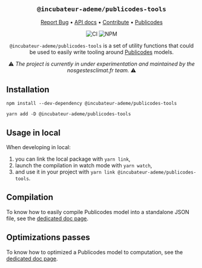 <div align="center">
  <h3 align="center">
	<big><code>@incubateur-ademe/publicodes-tools</code></big>
  </h3>
  <p align="center">
   <a href="https://github.com/incubateur-ademe/publicodes-tools/issues">Report Bug</a>
   •
   <a href="https://incubateur-ademe.github.io/publicodes-tools/">API docs</a>
   •
   <a href="https://github.com/incubateur-ademe/publicodes-tools/blob/master/CONTRIBUTING.md">Contribute</a>
   •
   <a href="https://publi.codes">Publicodes</a>
  </p>

![CI][ci-link] ![NPM][npm-link]

`@incubateur-ademe/publicodes-tools` is a set of utility functions that could
be used to easily write tooling around [Publicodes](https://publi.codes)
models.

:warning: <i>The project is currently in under experimentation and maintained
by the nosgestesclimat.fr team.</i> :warning:

</div>

## Installation

```
npm install --dev-dependency @incubateur-ademe/publicodes-tools

yarn add -D @incubateur-ademe/publicodes-tools
```

## Usage in local

When developing in local:

1. you can link the local package with `yarn link`,
2. launch the compilation in watch mode with `yarn watch`,
3. and use it in your project with `yarn link @incubateur-ademe/publicodes-tools`.

## Compilation

To know how to easily compile Publicodes model into a standalone JSON file, see
the [dedicated doc
page](https://incubateur-ademe.github.io/publicodes-tools/modules/compilation.html).

## Optimizations passes

To know how to optimized a Publicodes model to computation, see the [dedicated
doc page](https://incubateur-ademe.github.io/publicodes-tools/modules/optims.html).

[ci-link]: https://github.com/datagir/publiopti/actions/workflows/build.yml/badge.svg
[npm-link]: https://img.shields.io/npm/v/publiopti
